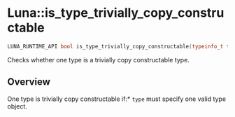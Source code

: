 # Luna::is_type_trivially_copy_constructable

```c++
LUNA_RUNTIME_API bool is_type_trivially_copy_constructable(typeinfo_t type)
```

Checks whether one type is a trivially copy constructable type. 

## Overview
One type is trivially copy constructable if:* `type` must specify one valid type object. 


